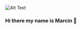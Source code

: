 ![Alt Text](https://i.ibb.co/XX0sLYy/ezgif-com-crop.gif)

### Hi there my name is Marcin 👋

<!--
**jackchinski/jackchinski** is a ✨ _special_ ✨ repository because its `README.md` (this file) appears on your GitHub profile.

![Alt Text](https://media.giphy.com/media/l1J9uvaWYWkNLjiz6/giphy.gif?cid=ecf05e47uv5srhn1espbjqfg8rmunq05m4cihzhaeptoi2aw&rid=giphy.gif&ct=g)

Here are some ideas to get you started:

- 🔭 I’m currently working on ...
- 🌱 I’m currently learning ...
- 👯 I’m looking to collaborate on ...
- 🤔 I’m looking for help with ...
- 💬 Ask me about ...
- 📫 How to reach me: ...
- 😄 Pronouns: ...
- ⚡ Fun fact: ...
-->
